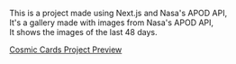 This is a project made using Next.js and Nasa's APOD API, <br>
It's a gallery made with images from Nasa's APOD API, <br>
It shows the images of the last 48 days. <br>

[Cosmic Cards Project Preview](https://cosmic-cards.netlify.app)
<br>
